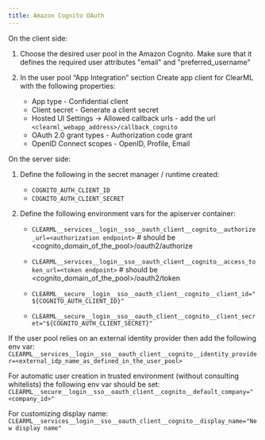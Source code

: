 ```yaml
---
title: Amazon Cognito OAuth
---
```


On the client side:

1. Choose the desired user pool in the Amazon Cognito. Make sure that it defines the required user attributes "email" 
   and "preferred_username"

1. In the user pool “App Integration” section Create app client for ClearML with the following properties:

   * App type - Confidential client
   * Client secret - Generate a client secret
   * Hosted UI Settings → Allowed callback urls - add the url `<clearml_webapp_address>/callback_cognito`
   * OAuth 2.0 grant types - Authorization code grant
   * OpenID Connect scopes - OpenID, Profile, Email

On the server side:

1. Define the following in the secret manager / runtime created:  

   * `COGNITO_AUTH_CLIENT_ID`
   * `COGNITO_AUTH_CLIENT_SECRET`

1. Define the following environment vars for the apiserver container:

   * `CLEARML__services__login__sso__oauth_client__cognito__authorize_url=<authorization endpoint>`           # should be <cognito_domain_of_the_pool>/oauth2/authorize

   * `CLEARML__services__login__sso__oauth_client__cognito__access_token_url=<token endpoint>`  # should be <cognito_domain_of_the_pool>/oauth2/token

   * `CLEARML__secure__login__sso__oauth_client__cognito__client_id="${COGNITO_AUTH_CLIENT_ID}"`

   * `CLEARML__secure__login__sso__oauth_client__cognito__client_secret="${COGNITO_AUTH_CLIENT_SECRET}"`

If the user pool relies on an external identity provider then add the following env var:
`CLEARML__services__login__sso__oauth_client__cognito__identity_provider=<external_idp_name_as_defined_in_the_user_pool>`

For automatic user creation in trusted environment (without consulting whitelists) the following env var should be set:
`CLEARML__secure__login__sso__oauth_client__cognito__default_company="<company_id>"`

For customizing display name:
`CLEARML__services__login__sso__oauth_client__cognito__display_name="New display name"`